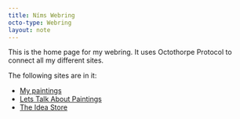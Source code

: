 ```yaml
---
title: Níms Webring
octo-type: Webring
layout: note
---
```


This is the home page for my webring. It uses Octothorpe Protocol to connect all my different sites.

The following sites are in it:

- <a rel="octo:octothorpes" href="https://nimdaghlian.com">My paintings</a>
- <a rel="octo:octothorpes" href="https://www.letstalkaboutpaintings.com">Lets Talk About Paintings</a>
- <a rel="octo:octothorpes" href="https://ideastore.dev">The Idea Store</a>
